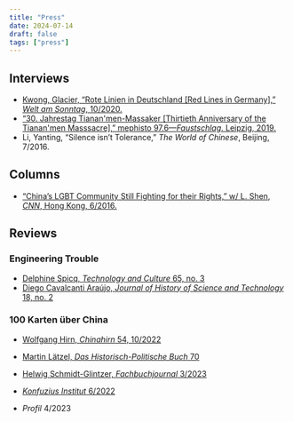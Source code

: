 ```yaml
---
title: "Press"
date: 2024-07-14
draft: false
tags: ["press"]
---
```


## Interviews

+ [Kwong, Glacier, “Rote Linien in Deutschland [Red Lines in Germany],” *Welt am Sonntag*, 10/2020.](https://www.welt.de/politik/ausland/article217183500/Brief-aus-Hongkong-Aus-Angst-vor-Peking-findet-Selbstzensur-auch-in-Deutschland-statt.html)
+ [“30. Jahrestag Tianan'men-Massaker [Thirtieth Anniversary of the Tianan'men Masssacre],” mephisto 97.6—*Faustschlag*. Leipzig, 2019.]([Mixcloud](https://www.mixcloud.com/mephisto976/faustschlag-sendung-vom-04062019/))
+ Li, Yanting, “Silence isn’t Tolerance,” *The World of Chinese*, Beijing, 7/2016.

## Columns

* [“China’s LGBT Community Still Fighting for their Rights,” w/ L. Shen, *CNN*, Hong Kong, 6/2016.](https://www.cnn.com/2016/06/17/opinions/china-shanghai-pride-lgbt-rights/index.html)

## Reviews

### Engineering Trouble

* [Delphine Spicq, *Technology and Culture* 65, no. 3](https://muse.jhu.edu/article/933107)
* [Diego Cavalcanti Araújo, *Journal of History of Science and Technology* 18, no. 2](https://doi.org/10.2478/host-2024-0020)

### 100 Karten über China

+ [Wolfgang Hirn, *Chinahirn* 54, 10/2022](https://www.chinahirn.de/2022/10/30/chinahirn-liest-32/)

+ [Martin Lätzel, *Das Historisch-Politische Buch* 70](https://www.duncker-humblot.de/einzelheft/hpb-1-4-2022-3155/)

+ [Helwig Schmidt-Glintzer, *Fachbuchjournal* 3/2023](https://www.fachbuchjournal.de/wp-content/uploads/FBJ-2023-03.pdf)

+ [*Konfuzius Institut* 6/2022](https://issuu.com/konfuziusinstitut/docs/2022-06_ki-magazin/8)

+ *Profil* 4/2023